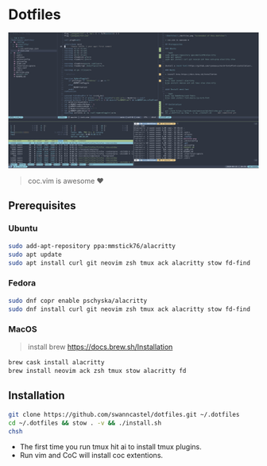 # Dotfiles

![Dotfiles](./dotfiles.png 'Screenshot of this dotfiles')

> coc.vim is awesome ❤️

## Prerequisites

### Ubuntu

```bash
sudo add-apt-repository ppa:mmstick76/alacritty
sudo apt update
sudo apt install curl git neovim zsh tmux ack alacritty stow fd-find
```

### Fedora

```bash
sudo dnf copr enable pschyska/alacritty
sudo dnf install curl git neovim zsh tmux ack alacritty stow fd-find
```

### MacOS

> install brew https://docs.brew.sh/Installation

```bash
brew cask install alacritty
brew install neovim ack zsh tmux stow alacritty fd
```

## Installation

```bash
git clone https://github.com/swanncastel/dotfiles.git ~/.dotfiles
cd ~/.dotfiles && stow . -v && ./install.sh
chsh
```

- The first time you run tmux hit <crtl>a<shift>i to install tmux plugins.
- Run vim and CoC will install coc extentions.
